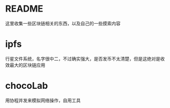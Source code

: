 # README
这里收集一些区块链相关的东西，以及自己的一些摸索内容

# ipfs
行星文件系统，名字很中二，不过确实强大，是否发币不太清楚，但是这绝对是收效最大的区块链应用

# chocoLab
用协程并发来模拟网络操作，自用工具
